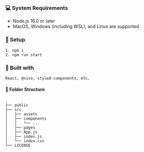 ### :computer: System Requirements

- Node.js 16.0 or later
- MacOS, Windows (including WSL), and Linux are supported

### 🔧 Setup

```
1. npm i
2. npm run start
```

### :pushpin: Built with

```
React, @nivo, styled-components, etc.
```

#### :open_file_folder: Folder Structure

<div style="margin: 20px 0;">

    .
    ├── public
    ├── src
    │   ├── assets
    │   ├── components
    │   │   └── ...
    │   ├── pages
    │   ├── App.js
    │   ├── index.js
    │   └── index.css
    └── LICENSE

</div>
